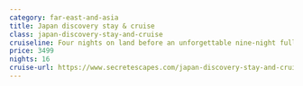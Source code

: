 ```yaml
---
category: far-east-and-asia
title: Japan discovery stay & cruise
class: japan-discovery-stay-and-cruise
cruiseline: Four nights on land before an unforgettable nine-night full-board cruise, including travel
price: 3499
nights: 16
cruise-url: https://www.secretescapes.com/japan-discovery-stay-and-cruise-tokyo-yudanaka-and-atami-before-a-nine-night-cruise/sale?utm_source=SE&utm_medium=hub_offer&utm_campaign=20160106_cruise
---
```

